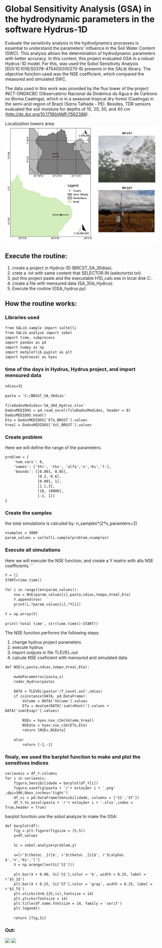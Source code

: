 # Global Sensitivity Analysis (GSA) in the hydrodynamic parameters in the software Hydrus-1D

Evaluate the sensitivity analysis in the hydrodynamics processes is essential to understand the parameters' influence in the Soil Water Content (SWC). This analysis allows the determination of hydrodynamic parameters with better accuracy. In this context, this project evaluated GSA in a robust Hydrus-1D model. For this, was used the Sobol Sensitivity Analysis (DOI:10.1016/S0378-4754(00)00270-6) presents in the SALib library. The objective function used was the NSE coefficient, which compared the measured and simulated SWC.

The data used in this work was provided by the flux tower of the project INCT-ONDACBC (Observatório Nacional da Dinâmica da Água e de Carbono no Bioma Caatinga), which is in a seasonal tropical dry forest (Caatinga) in the semi-arid region of Brazil (Serra Talhada - PE). Besides, TDR sensors evaluated the soil moisture for depths of 10, 20, 30, and 40 cm (http://dx.doi.org/10.17190/AMF/1562386).

Localization towers area:
<img src = "localiza%C3%A7%C3%A3o.png">

## Execute the routine:
1. create a project in Hydrus-1D (BRCST_SA_30dias). 
2. crete a .txt with same content that SELECTOR.IN (selectortxt.txt).
3. put this project paste and the executable H1D_calc.exe in local disk C:.
4. create a file with mensured data (SA_30d_Hydrus).
5. Execute the routine (GSA_hydrus.py)

## How the routine works:

### Libraries used

```
from SALib.sample import saltelli
from SALib.analyze import sobol
import time, subprocess
import pandas as pd
import numpy as np
import matplotlib.pyplot as plt
import hydroeval as hyev
```

### time of the days in Hydrus, Hydrus project, and import mensured data

```
ndias=31

pasta = 'C:/BRGST_SA_30dias'

fileDadosMedidos='SA_30d_Hydrus.xlsx'
DadosMEDIDOS = pd.read_excel(fileDadosMedidos, header = 0)
DadosMEDIDOS.head()
Eta = DadosMEDIDOS['ETa_BRGST'].values
Vreal = DadosMEDIDOS['Vol_BRGST'].values
```

### Create problem

Here we will define the range of the parameters:
```
problem = {
    'num_vars': 6,
    'names': ['thr', 'ths', 'alfa','n','Ks','l'],
    'bounds': [[0.001, 0.05],
               [0.2, 0.6],
               [0.001, 1],
               [1.1,3],
               [10, 10000],
               [-1, 1]]
}
```

### Create the samples 

the total simulations is calculed by: n_samples*(2*n_paramters+2)
```
nsamples = 3000
param_values = saltelli.sample(problem,nsamples)
```

### Execute all simulations

Here we will execute the NSE function, and create a Y matrix with alls NSE coefficients.```
```
Y = []
START=time.time()

for i in range(len(param_values)): 
    nse = NSE(param_values[i],pasta,ndias,tempo,Vreal,Eta)
    Y.append(nse)
    print(i,*param_values[i],*Y[i])

Y = np.array(Y)

print('total time', str(time.time()-START))
```

The NSE function performs the following steps:
1. change hydrus project parameters
2. execute hydrus
3. import outputs in file TLEVEL.out
4. calcule NSE coeficient with mensured and simulated data.

```
def NSE(x,pasta,ndias,tempo,Vreal,Eta):
    
    mudaParametros(pasta,x)
    rodar_Hydrus(pasta) 

    DATA = TLEVEL(pasta+'/T_Level.out',ndias)
    if isinstance(DATA, pd.DataFrame):
        Volume = DATA['Volume'].values
        ETa = desCum(DATA['sum(vRoot)'].values + DATA['sum(Evap)'].values)
    
        NSEv = hyev.nse_c2m(Volume,Vreal)
        NSEeta = hyev.nse_c2m(ETa,Eta)
        return [NSEv,NSEeta]        
 
    else:
        return [-1,-1]
```

### finaly, we used the barplot function to make and plot the sensitives indices
```
variaveis = df_Y.columns
for i in variaveis:
    figura,Sensibilidade = barplot(df_Y[i])
    figura.savefig(pasta + '/'+ estação+ i + '.png' ,dpi=300,bbox_inches='tight')
    df_si = pd.DataFrame(Sensibilidade, columns = ['S1','ST'])
    df_Y.to_excel(pasta + '/'+ estação+ i + '.xlsx',index = True,header = True)
````

barplot function use the sobol.analyze to make the GSA:
```
def barplot(df):
    fig = plt.figure(figsize = (5,5))
    y=df.values

    Si = sobol.analyze(problem,y)

    x=[r'$\theta\ _{r}$', r'$\theta\ _{s}$', r'$\alpha\ $','n','Ks','l']
    X = np.arange(len(Si['S1']))

    plt.bar(X + 0.00, Si['S1'],color = 'b', width = 0.25, label = r'$S_1$')
    plt.bar(X + 0.25, Si['ST'],color = 'gray', width = 0.25, label = r'$S_T$')
    plt.xticks(X+0.125,(x),fontsize = 14)
    plt.yticks(fontsize = 14)
    plt.title(df.name,fontsize = 14, family = 'serif') 
    plt.legend()
    
    return [fig,Si]
```

### Out: 

<img src = "vol_GSA.png">
<img src = "eta_GSA.png">
